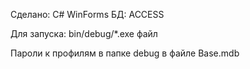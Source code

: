 Сделано: C# WinForms
БД: ACCESS

Для запуска: bin/debug/*.exe файл

Пароли к профилям в папке debug в файле Base.mdb
